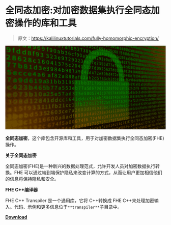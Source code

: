 # 全同态加密:对加密数据集执行全同态加密操作的库和工具

> 原文：<https://kalilinuxtutorials.com/fully-homomorphic-encryption/>

[![Fully-Homomorphic-Encryption : Libraries And Tools To Perform Fully Homomorphic Encryption Operations On An Encrypted Data Set](img//6efb1a220b36c136af7ecd2e5d846a26.png "Fully-Homomorphic-Encryption : Libraries And Tools To Perform Fully Homomorphic Encryption Operations On An Encrypted Data Set")](https://1.bp.blogspot.com/-TkM3oHPSdc4/YN75SgONrxI/AAAAAAAAJyk/peJ7L7EWwgMJ7Ba5h5rkflRLt0BHqyQnwCLcBGAsYHQ/s728/Fully-Homomorphic-Encryption%25281%2529.png)

**全同态加密**，这个库包含开源库和工具，用于对加密数据集执行全同态加密(FHE)操作。

**关于全同态加密**

全同态加密(FHE)是一种新兴的数据处理范式，允许开发人员对加密数据执行转换。FHE 可以通过端到端保护隐私来改变计算的方式，从而让用户更加相信他们的信息将保持隐私和安全。

**FHE C++编译器**

FHE C++ Transpiler 是一个通用库，它将 C++转换成 FHE C++来处理加密输入。代码、示例和更多信息位于`**transpiler**`子目录中。

[**Download**](https://github.com/google/fully-homomorphic-encryption#fhe-c-transpiler)